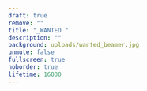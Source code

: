 ```yaml
---
draft: true
remove: ""
title: "_WANTED "
description: ""
background: uploads/wanted_beamer.jpg
unmute: false
fullscreen: true
noborder: true
lifetime: 16000
---
```


